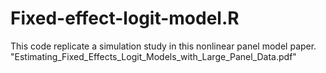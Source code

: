 # Fixed-effect-logit-model.R

This code replicate a simulation study in this nonlinear panel model paper. "Estimating_Fixed_Effects_Logit_Models_with_Large_Panel_Data.pdf"
